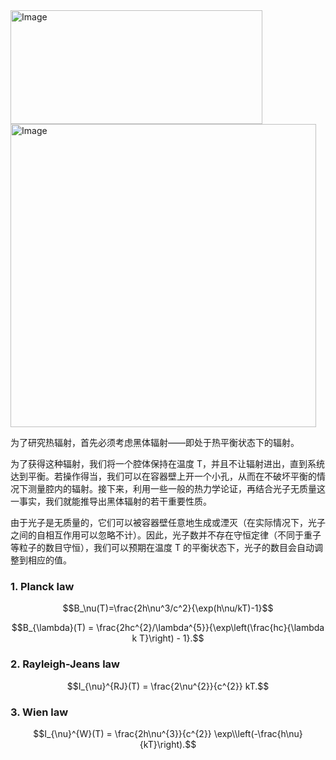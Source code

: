 
<img width="403" height="182" alt="Image" src="https://github.com/user-attachments/assets/a5758672-e332-4742-8529-510e64e0e656" />

<img width="489" height="485" alt="Image" src="https://github.com/user-attachments/assets/b68ca69a-95b1-4102-8304-e80cc345ce93" />

为了研究热辐射，首先必须考虑黑体辐射——即处于热平衡状态下的辐射。

为了获得这种辐射，我们将一个腔体保持在温度 T，并且不让辐射进出，直到系统达到平衡。若操作得当，我们可以在容器壁上开一个小孔，从而在不破坏平衡的情况下测量腔内的辐射。接下来，利用一些一般的热力学论证，再结合光子无质量这一事实，我们就能推导出黑体辐射的若干重要性质。

由于光子是无质量的，它们可以被容器壁任意地生成或湮灭（在实际情况下，光子之间的自相互作用可以忽略不计）。因此，光子数并不存在守恒定律（不同于重子等粒子的数目守恒），我们可以预期在温度 T 的平衡状态下，光子的数目会自动调整到相应的值。


### 1. Planck law

$$B_\nu(T)=\frac{2h\nu^3/c^2}{\exp(h\nu/kT)-1}$$

$$B_{\lambda}(T) = \frac{2hc^{2}/\lambda^{5}}{\exp\left(\frac{hc}{\lambda k T}\right) - 1}.$$

### 2. Rayleigh-Jeans law

$$I_{\nu}^{RJ}(T) = \frac{2\nu^{2}}{c^{2}} kT.$$

### 3. Wien law

$$I_{\nu}^{W}(T) = \frac{2h\nu^{3}}{c^{2}} \exp\\left(-\frac{h\nu}{kT}\right).$$